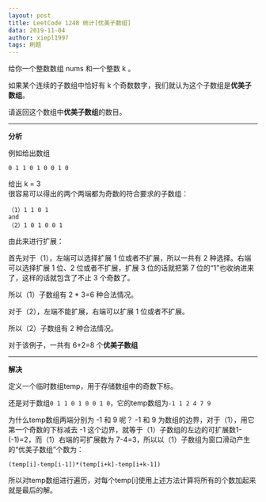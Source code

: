 ```yaml
---
layout: post
title: LeetCode 1248 统计[优美子数组]
data: 2019-11-04
author: xiepl1997
tags: 刷题
---
```


给你一个整数数组 nums 和一个整数 k 。  

如果某个连续的子数组中恰好有 k 个奇数数字，我们就认为这个子数组是**优美子数组**。  

请返回这个数组中**优美子数组**的数目。

***
**分析**  

例如给出数组
```
0 1 1 0 1 0 0 1 0
```
给出 k = 3  
很容易可以得出的两个两端都为奇数的符合要求的子数组：
```
（1）1 1 0 1
and
（2）1 0 1 0 0 1
```
由此来进行扩展：  

首先对于（1），左端可以选择扩展 1 位或者不扩展，所以一共有 2 种选择。右端可以选择扩展 1 位、2 位或者不扩展，扩展 3 位的话就把第 7 位的“1”也收纳进来了，这样的话就包含了不止 3 个奇数了。  

所以（1）子数组有 2 * 3=6 种合法情况。  

对于（2），左端不能扩展，右端可以扩展 1 位或者不扩展。  

所以（2）子数组有 2 种合法情况。  

对于该例子，一共有 6+2=8 个**优美子数组**  

***
**解决**

定义一个临时数组temp，用于存储数组中的奇数下标。  

还是对于数组`0 1 1 0 1 0 0 1 0`，它的temp数组为`-1 1 2 4 7 9`  

为什么temp数组两端分别为 -1 和 9 呢？ -1 和 9 为数组的边界，对于（1），用它第一个奇数的下标减去 -1 这个边界，就等于（1）子数组的左边的可扩展数1-(-1)=2，而（1）右端的可扩展数为 7-4=3，所以以（1）子数组为窗口滑动产生的“优美子数组”个数为：
```
(temp[i]-temp[i-1])*(temp[i+k]-temp[i+k-1])
```

所以对temp数组进行遍历，对每个temp[i]使用上述方法计算将所有的个数加起来就是最后的解。

